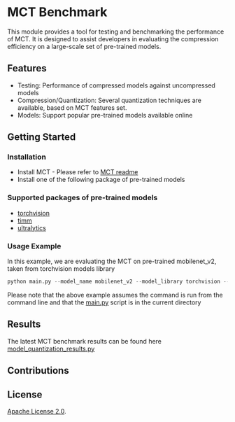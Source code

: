 # MCT Benchmark 

This module provides a tool for testing and benchmarking the performance of MCT.
It is designed to assist developers in evaluating the compression efficiency on a large-scale set of pre-trained models.


## Features
- Testing: Performance of compressed models against uncompressed models
- Compression/Quantization: Several quantization techniques are available, based on MCT features set.  
- Models: Support popular pre-trained models available online


## Getting Started
### Installation 
- Install MCT - Please refer to [MCT readme](https://github.com/sony/model_optimization/blob/main/README.md)
- Install one of the following package of pre-trained models

### Supported packages of pre-trained models
- [torchvision](https://pytorch.org/vision/stable/index.html)
- [timm](https://timm.fast.ai)
- [ultralytics](https://ultralytics.com)

### Usage Example
In this example, we are evaluating the MCT on pre-trained mobilenet_v2, taken from torchvision models library
```python
python main.py --model_name mobilenet_v2 --model_library torchvision --validation_dataset_folder <my path> --representative_dataset_folder <my path> 
```
Please note that the above example assumes the command is run from the command line and that the [main.py](https://sony.github.io/model_optimization/benchmark/main.py) script is in the current directory

## Results
The latest MCT benchmark results can be found here [model_quantization_results.py](https://sony.github.io/model_optimization/benchmark/results/model_quantization_results.py) 

## Contributions

## License
[Apache License 2.0](LICENSE.md).
